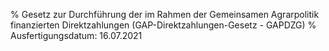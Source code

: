% Gesetz zur Durchführung der im Rahmen der Gemeinsamen Agrarpolitik finanzierten Direktzahlungen  (GAP-Direktzahlungen-Gesetz - GAPDZG)
% Ausfertigungsdatum: 16.07.2021
 